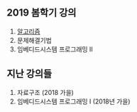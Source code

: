 ## 2019 봄학기 강의

1. [알고리즘](https://github.com/ohkwn/Algorithm-2019)
2. 문제해결기법
3. 임베디드시스템 프로그래밍 II


## 지난 강의들

1. 자료구조 (2018 가을)
2. 임베디드시스템 프로그래밍 I (2018년 가을)

